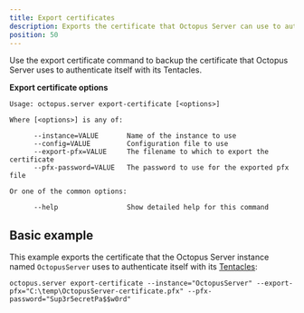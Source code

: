 ```yaml
---
title: Export certificates
description: Exports the certificate that Octopus Server can use to authenticate itself with its Tentacles
position: 50
---
```


Use the export certificate command to backup the certificate that Octopus Server uses to authenticate itself with its Tentacles.

**Export certificate options**

```text
Usage: octopus.server export-certificate [<options>]

Where [<options>] is any of:

      --instance=VALUE       Name of the instance to use
      --config=VALUE         Configuration file to use
      --export-pfx=VALUE     The filename to which to export the certificate
      --pfx-password=VALUE   The password to use for the exported pfx file

Or one of the common options:

      --help                 Show detailed help for this command
```

## Basic example

This example exports the certificate that the Octopus Server instance named `OctopusServer` uses to authenticate itself with its [Tentacles](/docs/infrastructure/deployment-targets/tentacle/windows/index.md):

```text
octopus.server export-certificate --instance="OctopusServer" --export-pfx="C:\temp\OctopusServer-certificate.pfx" --pfx-password="Sup3r5ecretPa$$w0rd"
```
